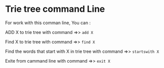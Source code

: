# Trie tree command Line

For work with this comman line, You can :

ADD X to trie tree with command =>> `add X`

Find X to trie tree with command =>> `find X`

Find the words that start with X in trie tree with command =>> `startswith X`

Exite from cammand line with command =>> `exit X`
